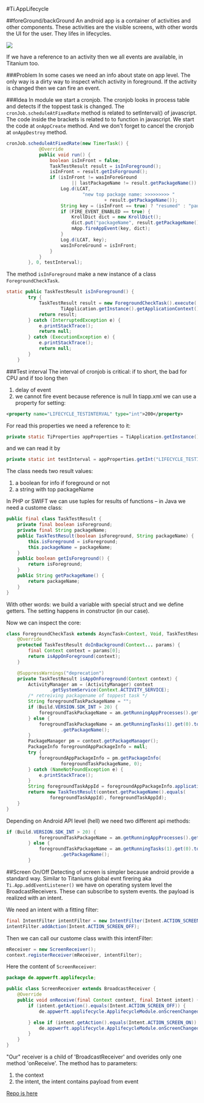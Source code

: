 #Ti.AppLifecycle


##foreGround/backGround
An android app is a container of activities and other components. These activities are the visible screens, with other words the UI for the user. They lifes in lifecycles. 

![](https://developer.android.com/images/activity_lifecycle.png)

If we have a reference to an activity then we  all events are available, in Titanium too.

###Problem 
In some cases we need an info about state on app level. The only way is a dirty way to inspect which activity in foreground. If the activity is changed then we can fire an event.

###Idea
In module we start a cronjob. The cronjob looks in process table and detects if the toppest task is changed. The `cronJob.scheduleAtFixedRate` method is related to setInterval() of javascript. The code inside the brackets is related to to function in javascript. We start the code at `onAppCreate` method. And we don't forget to cancel the cronjob at `onAppDestroy` method.
```java
cronJob.scheduleAtFixedRate(new TimerTask() {
			@Override
			public void run() {
				boolean isInFront = false;
				TaskTestResult result = isInForeground();
				isInFront = result.getIsForground();
				if (isInFront != wasInForeGround
						|| lastPackageName != result.getPackageName()) {
					Log.d(LCAT,
							"new top package name: >>>>>>>>> "
									+ result.getPackageName());
					String key = (isInFront == true) ? "resumed" : "paused";
					if (FIRE_EVENT_ENABLED == true) {
						KrollDict dict = new KrollDict();
						dict.put("packageName", result.getPackageName());
						mApp.fireAppEvent(key, dict);
					}
					Log.d(LCAT, key);
					wasInForeGround = isInFront;
				}
			}
		}, 0, testInterval);
```

The method `isInForeground`  make a new instance of a class `ForegroundCheckTask`.

```java
static public TaskTestResult isInForeground() {
		try {
			TaskTestResult result = new ForegroundCheckTask().execute(
					TiApplication.getInstance().getApplicationContext()).get();
			return result;
		} catch (InterruptedException e) {
			e.printStackTrace();
			return null;
		} catch (ExecutionException e) {
			e.printStackTrace();
			return null;
		}
	}
```
###Test interval
The interval of cronjob is critical: if to short, the bad for CPU and if too long then 
1. delay of event
2. we cannot fire event because reference is null
In tiapp.xml we can use a property for setting:
```xml
<property name="LIFECYCLE_TESTINTERVAL" type="int">200</property>
```
For read this properties we need a reference to it:
```java
private static TiProperties appProperties = TiApplication.getInstance().getAppProperties();
```

and we can read it by
```java
private static int testInterval = appProperties.getInt("LIFECYCLE_TESTINTERVAL", 1000);
```
The class needs two result values:
1. a boolean for info if foreground or not
2. a string with top packageName

In PHP or SWIFT we can use tuples for results of functions – in Java we need a custome class:
```java
public final class TaskTestResult {
	private final boolean isForeground;
	private final String packageName;
	public TaskTestResult(boolean isForeground, String packageName) {
		this.isForeground = isForeground;
		this.packageName = packageName;
	}
	public boolean getIsForeground() {
		return isForeground;
	}
	public String getPackageName() {
		return packageName;
	}
}
```
With other words: we build a variable with special struct and we define getters. The setting happens in constructor (in our case).

Now we can inspect the core:
```java
class ForegroundCheckTask extends AsyncTask<Context, Void, TaskTestResult> {
	@Override
	protected TaskTestResult doInBackground(Context... params) {
		final Context context = params[0];
		return isAppOnForeground(context);
	}

	@SuppressWarnings("deprecation")
	private TaskTestResult isAppOnForeground(Context context) {
		ActivityManager am = (ActivityManager) context
				.getSystemService(Context.ACTIVITY_SERVICE);
		/* retreiving packagename of toppest task */
		String foregroundTaskPackageName = "";
		if (Build.VERSION.SDK_INT > 20) {
			foregroundTaskPackageName = am.getRunningAppProcesses().get(0).processName;
		} else {
			foregroundTaskPackageName = am.getRunningTasks(1).get(0).topActivity
					.getPackageName();
		}
		PackageManager pm = context.getPackageManager();
		PackageInfo foregroundAppPackageInfo = null;
		try {
			foregroundAppPackageInfo = pm.getPackageInfo(
					foregroundTaskPackageName, 0);
		} catch (NameNotFoundException e) {
			e.printStackTrace();
		}
		String foregroundTaskAppId = foregroundAppPackageInfo.applicationInfo.packageName;
		return new TaskTestResult(context.getPackageName().equals(
				foregroundTaskAppId), foregroundTaskAppId);
	}
}

```
Depending on Android API level (hell) we need two different api methods:
```java
if (Build.VERSION.SDK_INT > 20) {
            foregroundTaskPackageName = am.getRunningAppProcesses().get(0).processName;
        } else {
            foregroundTaskPackageName = am.getRunningTasks(1).get(0).topActivity
                    .getPackageName();
        }
```




##Screen On/Off
Detecting of screen is simpler because android provide a standard way. Similar to Titaniums global evnt firering aka `Ti.App.addEventListener()` we have on operating system level the BroadcastReceivers. These can subscribe to system events. the payload is realized with an intent. 

We need an intent with a fitting filter:
```java
final IntentFilter intentFilter = new IntentFilter(Intent.ACTION_SCREEN_ON);
intentFilter.addAction(Intent.ACTION_SCREEN_OFF);
```		
Then we can call our custome class wwith this intentFilter:
```java
mReceiver = new ScreenReceiver();
context.registerReceiver(mReceiver, intentFilter);
```
Here the content  of `ScreenReceiver`:
```java
package de.appwerft.applifecycle;

public class ScreenReceiver extends BroadcastReceiver {
	@Override
	public void onReceive(final Context context, final Intent intent) {
		if (intent.getAction().equals(Intent.ACTION_SCREEN_OFF)) {
			de.appwerft.applifecycle.ApplifecycleModule.onScreenChanged(false);

		} else if (intent.getAction().equals(Intent.ACTION_SCREEN_ON)) {
			de.appwerft.applifecycle.ApplifecycleModule.onScreenChanged(true);
		}
	}
}
```
"Our" receiver is a child of 'BroadcastReceiver' and overides only one method 'onReceive'.  The method has to parameters:
1. the context
2. the intent, the intent contains payload from event





[Repo is here](https://github.com/AppWerft/Ti.AppLifecyle)
